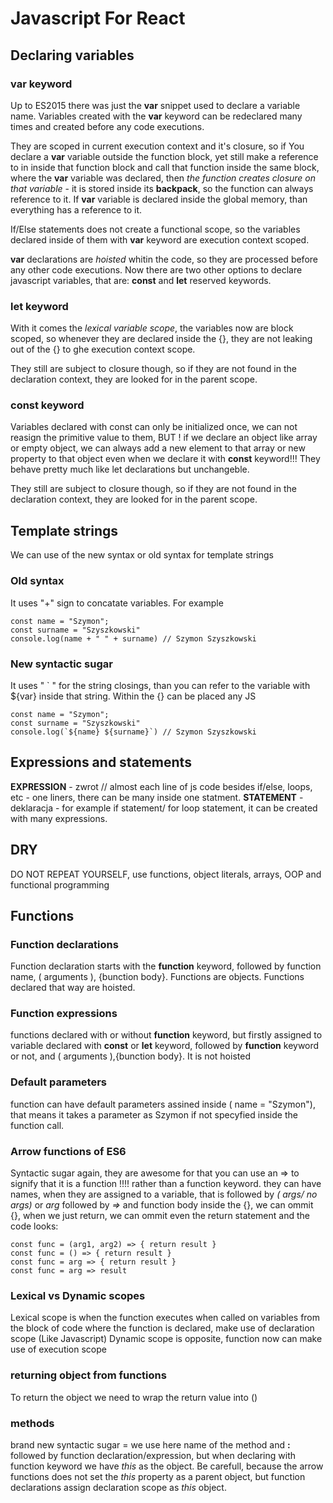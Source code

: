 # Javascript For React
## Declaring variables

### var keyword
Up to ES2015 there was just the **var** snippet used to declare a variable name. Variables created with the **var** keyword can be redeclared many times and created before any code executions.

They are scoped in current execution context and it's closure, so if You declare a **var** variable outside the function block, yet still make a reference to in inside that function block and call that function inside the same block, where the **var** variable was declared, then *the function creates closure on that variable* - it is stored inside its **backpack**, so the function can always reference to it. If **var** variable is declared inside the global memory, than everything has a reference to it. 

If/Else statements does not create a functional scope, so the variables declared inside of them with **var** keyword are execution context scoped.

**var** declarations are *hoisted* whitin the code, so they are processed before any other code executions.
Now there are two other options to declare javascript variables, that are: **const** and **let** reserved keywords.


### let keyword 
With it comes the *lexical variable scope*, the variables now are block scoped, so whenever they are declared inside the {}, they are not leaking out of the {} to ghe execution context scope. 

They still are subject to closure though, so if they are not found in the declaration context, they are looked for in the parent scope.

### const keyword
Variables declared with const can only be initialized once, we can not reasign the primitive value to them, BUT ! if we declare an object like array or empty object, we can always add a new element to that array or new property to that object even when we declare it with **const** keyword!!! They behave pretty much like let declarations but unchangeble.

They still are subject to closure though, so if they are not found in the declaration context, they are looked for in the parent scope.


## Template strings

We can use of the new syntax or old syntax for template strings

### Old syntax

It uses "+" sign to concatate variables. For example
```
const name = "Szymon";
const surname = "Szyszkowski"
console.log(name + " " + surname) // Szymon Szyszkowski
```

### New syntactic sugar

It uses " ` " for the string closings, than you can refer to the variable with ${var} inside that string. Within the {} can be placed any JS 
```
const name = "Szymon";
const surname = "Szyszkowski"
console.log(`${name} ${surname}`) // Szymon Szyszkowski
```
## Expressions and statements

**EXPRESSION** - zwrot // almost each line of js code besides if/else, loops, etc - one liners, there can be many inside one statment.
**STATEMENT** - deklaracja - for example if statement/ for loop statement, it can be created with many expressions.

## DRY

DO NOT REPEAT YOURSELF, use functions, object literals, arrays, OOP and functional programming

## Functions


### Function declarations 

Function declaration starts with the **function** keyword, followed by function name, ( arguments ), {bunction body}. Functions are objects. Functions declared that way are hoisted.

### Function expressions

functions declared with or without **function** keyword, but firstly assigned to variable declared with **const** or **let** keyword, followed by **function** keyword or not,  and ( arguments ),{bunction body}. It is not hoisted


### Default parameters

function can have default parameters assined inside ( name = "Szymon"), that means it takes a parameter as Szymon if not specyfied inside the function call.

### Arrow functions of ES6

Syntactic sugar again,  they are awesome for that you can use an => to signify that it is a function !!!! rather than a function keyword.
they can have names, when they are assigned to a variable, that is followed by *( args/ no args)* or *arg* followed by *=>* and function body inside the {}, we can ommit {}, when we just return, we can ommit even the return statement and the code looks:
```
const func = (arg1, arg2) => { return result }
const func = () => { return result }
const func = arg => { return result }
const func = arg => result
```

### Lexical vs Dynamic scopes

Lexical scope is when the function executes when called on variables from the block of code where the function is declared, make use of declaration scope (Like Javascript)
Dynamic scope is opposite, function now can make use of execution scope


### returning object from functions

To return the object we need to wrap the return value into ()

### methods 

brand new syntactic sugar = we use here name of the method and **:** followed by function declaration/expression, but when declaring with function keyword we have *this* as the object. Be carefull, because the arrow functions does not set the *this* property as a parent object, but function declarations assign declaration scope as *this* object.